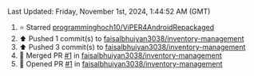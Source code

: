<!--RECENT_ACTIVITY:last_update-->
Last Updated: Friday, November 1st, 2024, 1:44:52 AM (GMT)
<!--RECENT_ACTIVITY:last_update_end-->
<!--RECENT_ACTIVITY:start-->
1. ⭐ Starred [programminghoch10/ViPER4AndroidRepackaged](https://github.com/programminghoch10/ViPER4AndroidRepackaged)<br>
2. ⬆️ Pushed 1 commit(s) to [faisalbhuiyan3038/inventory-management](https://github.com/faisalbhuiyan3038/inventory-management)<br>
3. ⬆️ Pushed 3 commit(s) to [faisalbhuiyan3038/inventory-management](https://github.com/faisalbhuiyan3038/inventory-management)<br>
4. 🎉 Merged PR [#1](https://github.com/faisalbhuiyan3038/inventory-management/pull/1) in [faisalbhuiyan3038/inventory-management](https://github.com/faisalbhuiyan3038/inventory-management)<br>
5. 💪 Opened PR [#1](https://github.com/faisalbhuiyan3038/inventory-management/pull/1) in [faisalbhuiyan3038/inventory-management](https://github.com/faisalbhuiyan3038/inventory-management)<br>
<!--RECENT_ACTIVITY:end-->
